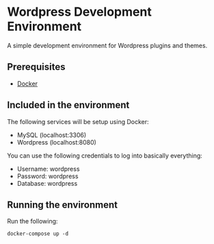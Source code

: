 # Wordpress Development Environment

A simple development environment for Wordpress plugins and themes.

## Prerequisites
- [Docker](https://www.docker.com/)

## Included in the environment

The following services will be setup using Docker:

- MySQL (localhost:3306)
- Wordpress (localhost:8080)

You can use the following credentials to log into basically everything:

- Username: wordpress
- Password: wordpress
- Database: wordpress

## Running the environment
Run the following:
```
docker-compose up -d
```

